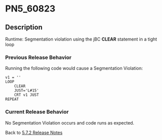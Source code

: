 # PN5_60823

<PageHeader />

## Description

Runtime: Segmentation violation using the jBC **CLEAR** statement in a tight loop

### Previous Release Behavior

Running the following code would cause a Segmentation Violation:

```
v1 = ''
LOOP
    CLEAR
    JUST='L#15'
    CRT v1 JUST
REPEAT
```

### Current Release Behavior

No Segmentation Violation occurs and code runs as expected.

Back to [5.7.2 Release Notes](./../README.md)

  
<PageFooter />
